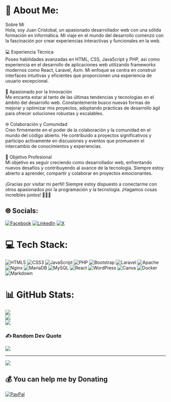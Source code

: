 # 💫 About Me:
Sobre Mí<br>Hola, soy Juan Cristobal, un apasionado desarrollador web con una sólida formación en informática. Mi viaje en el mundo del desarrollo comenzó con la fascinación por crear experiencias interactivas y funcionales en la web.<br><br>💻 Experiencia Técnica<br>Poseo habilidades avanzadas en HTML, CSS, JavaScript y PHP, así como experiencia en el desarrollo de aplicaciones web utilizando frameworks modernos como React, Laravel, Axm. Mi enfoque se centra en construir interfaces intuitivas y eficientes que proporcionen una experiencia de usuario excepcional.<br><br>🚀 Apasionado por la Innovación<br>Me encanta estar al tanto de las últimas tendencias y tecnologías en el ámbito del desarrollo web. Constantemente busco nuevas formas de mejorar y optimizar mis proyectos, adoptando prácticas de desarrollo ágil para ofrecer soluciones robustas y escalables.<br><br>🌐 Colaboración y Comunidad<br>Creo firmemente en el poder de la colaboración y la comunidad en el mundo del código abierto. He contribuido a proyectos significativos y participo activamente en discusiones y eventos que promueven el intercambio de conocimientos y experiencias.<br><br>🎯 Objetivo Profesional<br>Mi objetivo es seguir creciendo como desarrollador web, enfrentando nuevos desafíos y contribuyendo al avance de la tecnología. Siempre estoy abierto a aprender, compartir y colaborar en proyectos emocionantes.<br><br>¡Gracias por visitar mi perfil! Siempre estoy dispuesto a conectarme con otros apasionados por la programación y la tecnología. ¡Hagamos cosas increíbles juntos! 👨‍💻🚀


## 🌐 Socials:
[![Facebook](https://img.shields.io/badge/Facebook-%231877F2.svg?logo=Facebook&logoColor=white)](https://facebook.com/juancristobalgd1) [![LinkedIn](https://img.shields.io/badge/LinkedIn-%230077B5.svg?logo=linkedin&logoColor=white)](https://linkedin.com/in/juancristobal-gd) [![X](https://img.shields.io/badge/X-black.svg?logo=X&logoColor=white)](https://x.com/juancristobal_g) 

# 💻 Tech Stack:
![HTML5](https://img.shields.io/badge/html5-%23E34F26.svg?style=for-the-badge&logo=html5&logoColor=white) ![CSS3](https://img.shields.io/badge/css3-%231572B6.svg?style=for-the-badge&logo=css3&logoColor=white) ![JavaScript](https://img.shields.io/badge/javascript-%23323330.svg?style=for-the-badge&logo=javascript&logoColor=%23F7DF1E) ![PHP](https://img.shields.io/badge/php-%23777BB4.svg?style=for-the-badge&logo=php&logoColor=white) ![Bootstrap](https://img.shields.io/badge/bootstrap-%238511FA.svg?style=for-the-badge&logo=bootstrap&logoColor=white) ![Laravel](https://img.shields.io/badge/laravel-%23FF2D20.svg?style=for-the-badge&logo=laravel&logoColor=white) ![Apache](https://img.shields.io/badge/apache-%23D42029.svg?style=for-the-badge&logo=apache&logoColor=white) ![Nginx](https://img.shields.io/badge/nginx-%23009639.svg?style=for-the-badge&logo=nginx&logoColor=white) ![MariaDB](https://img.shields.io/badge/MariaDB-003545?style=for-the-badge&logo=mariadb&logoColor=white) ![MySQL](https://img.shields.io/badge/mysql-%2300000f.svg?style=for-the-badge&logo=mysql&logoColor=white) ![React](https://img.shields.io/badge/react-%2320232a.svg?style=for-the-badge&logo=react&logoColor=%2361DAFB) ![WordPress](https://img.shields.io/badge/WordPress-%23117AC9.svg?style=for-the-badge&logo=WordPress&logoColor=white) ![Canva](https://img.shields.io/badge/Canva-%2300C4CC.svg?style=for-the-badge&logo=Canva&logoColor=white) ![Docker](https://img.shields.io/badge/docker-%230db7ed.svg?style=for-the-badge&logo=docker&logoColor=white) ![Markdown](https://img.shields.io/badge/markdown-%23000000.svg?style=for-the-badge&logo=markdown&logoColor=white)
# 📊 GitHub Stats:
![](https://github-readme-stats.vercel.app/api?username=juancristobalgd1&theme=city_light&hide_border=false&include_all_commits=false&count_private=false)<br/>
![](https://github-readme-streak-stats.herokuapp.com/?user=juancristobalgd1&theme=city_light&hide_border=false)<br/>
![](https://github-readme-stats.vercel.app/api/top-langs/?username=juancristobalgd1&theme=city_light&hide_border=false&include_all_commits=false&count_private=false&layout=compact)

### ✍️ Random Dev Quote
![](https://quotes-github-readme.vercel.app/api?type=horizontal&theme=gruvbox)

---
[![](https://visitcount.itsvg.in/api?id=juancristobalgd1&icon=2&color=10)](https://visitcount.itsvg.in)

  ## 💰 You can help me by Donating
  [![PayPal](https://img.shields.io/badge/PayPal-00457C?style=for-the-badge&logo=paypal&logoColor=white)](https://paypal.me/susana.kisslove@hotmail.com) 

  
<!-- Proudly created with GPRM ( https://gprm.itsvg.in ) -->

